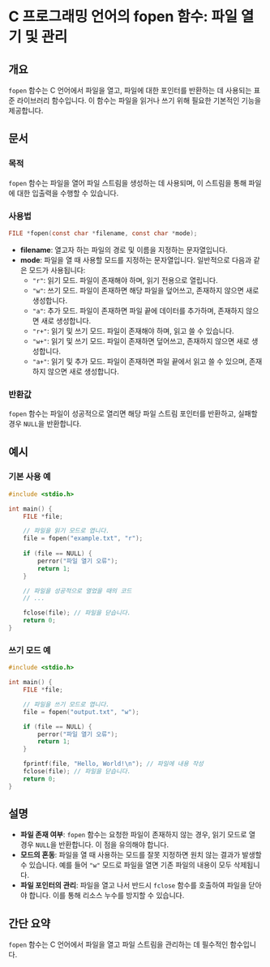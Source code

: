 <!--
Meta Description: # C 프로그래밍 언어의 fopen 함수: 파일 열기 및 관리 ## 개요 `fopen` 함수는 C 언어에서 파일을 열고, 파일에 대한 포인터를 반환하는 데 사용되는 표준 라이브러리 함수입니다. 이 함수는 파일을 읽거나 쓰기 위해 필요한 기본적인 기능을 제공합니다. ##...
Meta Keywords: 파일을, file, fopen, 파일이, 함수는
-->

# C 프로그래밍 언어의 fopen 함수: 파일 열기 및 관리

## 개요
`fopen` 함수는 C 언어에서 파일을 열고, 파일에 대한 포인터를 반환하는 데 사용되는 표준 라이브러리 함수입니다. 이 함수는 파일을 읽거나 쓰기 위해 필요한 기본적인 기능을 제공합니다.

## 문서
### 목적
`fopen` 함수는 파일을 열어 파일 스트림을 생성하는 데 사용되며, 이 스트림을 통해 파일에 대한 입출력을 수행할 수 있습니다. 

### 사용법
```c
FILE *fopen(const char *filename, const char *mode);
```
- **filename**: 열고자 하는 파일의 경로 및 이름을 지정하는 문자열입니다.
- **mode**: 파일을 열 때 사용할 모드를 지정하는 문자열입니다. 일반적으로 다음과 같은 모드가 사용됩니다:
  - `"r"`: 읽기 모드. 파일이 존재해야 하며, 읽기 전용으로 열립니다.
  - `"w"`: 쓰기 모드. 파일이 존재하면 해당 파일을 덮어쓰고, 존재하지 않으면 새로 생성합니다.
  - `"a"`: 추가 모드. 파일이 존재하면 파일 끝에 데이터를 추가하며, 존재하지 않으면 새로 생성합니다.
  - `"r+"`: 읽기 및 쓰기 모드. 파일이 존재해야 하며, 읽고 쓸 수 있습니다.
  - `"w+"`: 읽기 및 쓰기 모드. 파일이 존재하면 덮어쓰고, 존재하지 않으면 새로 생성합니다.
  - `"a+"`: 읽기 및 추가 모드. 파일이 존재하면 파일 끝에서 읽고 쓸 수 있으며, 존재하지 않으면 새로 생성합니다.

### 반환값
`fopen` 함수는 파일이 성공적으로 열리면 해당 파일 스트림 포인터를 반환하고, 실패할 경우 `NULL`을 반환합니다.

## 예시
### 기본 사용 예
```c
#include <stdio.h>

int main() {
    FILE *file;

    // 파일을 읽기 모드로 엽니다.
    file = fopen("example.txt", "r");
    
    if (file == NULL) {
        perror("파일 열기 오류");
        return 1;
    }

    // 파일을 성공적으로 열었을 때의 코드
    // ...

    fclose(file); // 파일을 닫습니다.
    return 0;
}
```

### 쓰기 모드 예
```c
#include <stdio.h>

int main() {
    FILE *file;

    // 파일을 쓰기 모드로 엽니다.
    file = fopen("output.txt", "w");

    if (file == NULL) {
        perror("파일 열기 오류");
        return 1;
    }

    fprintf(file, "Hello, World!\n"); // 파일에 내용 작성
    fclose(file); // 파일을 닫습니다.
    return 0;
}
```

## 설명
- **파일 존재 여부**: `fopen` 함수는 요청한 파일이 존재하지 않는 경우, 읽기 모드로 열 경우 `NULL`을 반환합니다. 이 점을 유의해야 합니다.
- **모드의 혼동**: 파일을 열 때 사용하는 모드를 잘못 지정하면 원치 않는 결과가 발생할 수 있습니다. 예를 들어 `"w"` 모드로 파일을 열면 기존 파일의 내용이 모두 삭제됩니다.
- **파일 포인터의 관리**: 파일을 열고 나서 반드시 `fclose` 함수를 호출하여 파일을 닫아야 합니다. 이를 통해 리소스 누수를 방지할 수 있습니다.

## 간단 요약
`fopen` 함수는 C 언어에서 파일을 열고 파일 스트림을 관리하는 데 필수적인 함수입니다.